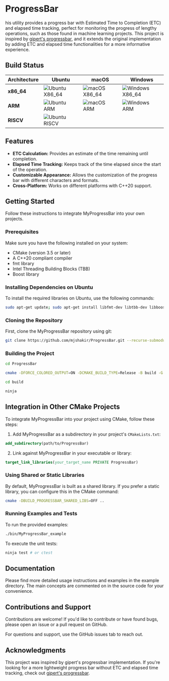 # ProgressBar
his utility provides a progress bar with Estimated Time to Completion (ETC) and elapsed time tracking, perfect for monitoring the progress of lengthy operations, such as those found in machine learning projects. This project is inspired by [gipert's progressbar](https://github.com/gipert/progressbar), and it extends the original implementation by adding ETC and elapsed time functionalities for a more informative experience.

## Build Status

| Architecture | Ubuntu | macOS | Windows |
|--------------|--------|-------|---------|
| **x86_64**   | ![Ubuntu X86_64](https://github.com/mjshakir/ProgressBar/actions/workflows/ubuntu_X86_64.yml/badge.svg) | ![macOS X86_64](https://github.com/mjshakir/ProgressBar/actions/workflows/macos_x86_64.yml/badge.svg) | ![Windows X86_64](https://github.com/mjshakir/ProgressBar/actions/workflows/windows_x86_64.yml/badge.svg) |
| **ARM**      | ![Ubuntu ARM](https://github.com/mjshakir/ProgressBar/actions/workflows/ubuntu_arm.yml/badge.svg) | ![macOS ARM](https://github.com/mjshakir/ProgressBar/actions/workflows/macos_arm.yml/badge.svg) | ![Windows ARM](https://github.com/mjshakir/ProgressBar/actions/workflows/windows_arm.yml/badge.svg) |
| **RISCV**    | ![Ubuntu RISCV](https://github.com/mjshakir/ProgressBar/actions/workflows/ubuntu_riscv.yml/badge.svg) |        |         |


## Features

- **ETC Calculation:** Provides an estimate of the time remaining until completion.
- **Elapsed Time Tracking:** Keeps track of the time elapsed since the start of the operation.
- **Customizable Appearance:** Allows the customization of the progress bar with different characters and formats.
- **Cross-Platform:** Works on different platforms with C++20 support.

## Getting Started

Follow these instructions to integrate MyProgressBar into your own projects.

### Prerequisites

Make sure you have the following installed on your system:
- CMake (version 3.5 or later)
- A C++20 compliant compiler
- fmt library
- Intel Threading Building Blocks (TBB)
- Boost library

### Installing Dependencies on Ubuntu

To install the required libraries on Ubuntu, use the following commands:

```sh
sudo apt-get update; sudo apt-get install libfmt-dev libtbb-dev libboost-all-dev ninja-build -y
```

### Cloning the Repository
First, clone the MyProgressBar repository using git:
```sh
git clone https://github.com/mjshakir/ProgressBar.git --recurse-submodules
```

### Building the Project

```sh
cd ProgressBar
```

```sh
cmake -DFORCE_COLORED_OUTPUT=ON -DCMAKE_BUILD_TYPE=Release -B build -G Ninja
```

```sh
cd build
```

```sh
ninja
```

## Integration in Other CMake Projects
To integrate MyProgressBar into your project using CMake, follow these steps:
1. Add MyProgressBar as a subdirectory in your project's `CMakeLists.txt`:
```cmake
add_subdirectory(path/to/ProgressBar)
```
2. Link against MyProgressBar in your executable or library:
```cmake
target_link_libraries(your_target_name PRIVATE ProgressBar)
```

### Using Shared or Static Libraries
By default, MyProgressBar is built as a shared library. If you prefer a static library, you can configure this in the CMake command:

```sh
cmake -DBUILD_PROGRESSBAR_SHARED_LIBS=OFF ..
```

### Running Examples and Tests

To run the provided examples:
```sh
./bin/MyProgressBar_example
```

To execute the unit tests:
```sh
ninja test # or ctest
```

## Documentation

Please find more detailed usage instructions and examples in the example directory. The main concepts are commented on in the source code for your convenience.

## Contributions and Support

Contributions are welcome! If you'd like to contribute or have found bugs, please open an issue or a pull request on GitHub.

For questions and support, use the GitHub issues tab to reach out.

## Acknowledgments

This project was inspired by gipert's progressbar implementation. If you're looking for a more lightweight progress bar without ETC and elapsed time tracking, check out [gipert's progressbar](https://github.com/gipert/progressbar).


